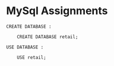 # MySql Assignments



    CREATE DATABASE : 

```MySql
    CREATE DATABASE retail;
```


    USE DATABASE : 

```MySql
    USE retail;
```
